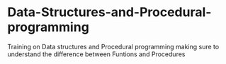 # Data-Structures-and-Procedural-programming
Training on Data structures and Procedural programming making sure to understand the difference between Funtions and Procedures
